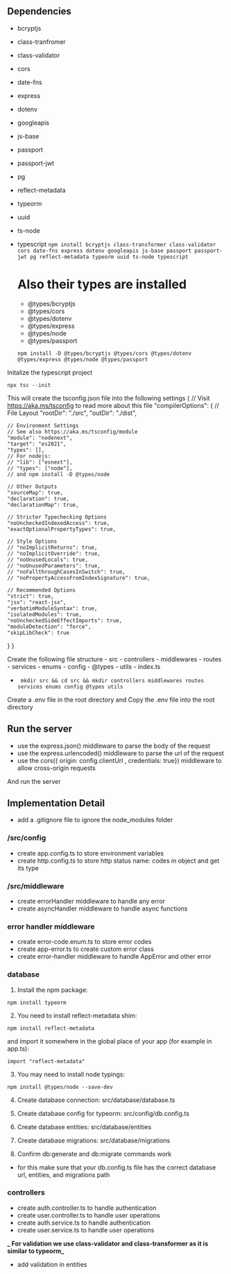 ## Dependencies

- bcryptjs
- class-tranfromer
- class-validator
- cors
- date-fns
- express
- dotenv
- googleapis
- js-base
- passport
- passport-jwt
- pg
- reflect-metadata
- typeorm
- uuid
- ts-node
- typescript
  `npm install bcryptjs class-transformer class-validator cors date-fns express dotenv googleapis js-base passport passport-jwt pg reflect-metadata typeorm uuid ts-node typescript`

  # Also their types are installed

  - @types/bcryptjs
  - @types/cors
  - @types/dotenv
  - @types/express
  - @types/node
  - @types/passport

  ```
  npm install -D @types/bcryptjs @types/cors @types/dotenv @types/express @types/node @types/passport
  ```

Initalize the typescript project

```
npx tsc --init
```

This will create the tsconfig.json file into the following settings
{
// Visit https://aka.ms/tsconfig to read more about this file
"compilerOptions": {
// File Layout
"rootDir": "./src",
"outDir": "./dist",

    // Environment Settings
    // See also https://aka.ms/tsconfig/module
    "module": "nodenext",
    "target": "es2021",
    "types": [],
    // For nodejs:
    // "lib": ["esnext"],
    // "types": ["node"],
    // and npm install -D @types/node

    // Other Outputs
    "sourceMap": true,
    "declaration": true,
    "declarationMap": true,

    // Stricter Typechecking Options
    "noUncheckedIndexedAccess": true,
    "exactOptionalPropertyTypes": true,

    // Style Options
    // "noImplicitReturns": true,
    // "noImplicitOverride": true,
    // "noUnusedLocals": true,
    // "noUnusedParameters": true,
    // "noFallthroughCasesInSwitch": true,
    // "noPropertyAccessFromIndexSignature": true,

    // Recommended Options
    "strict": true,
    "jsx": "react-jsx",
    "verbatimModuleSyntax": true,
    "isolatedModules": true,
    "noUncheckedSideEffectImports": true,
    "moduleDetection": "force",
    "skipLibCheck": true

}
}

Create the following file structure - src - controllers - middlewares - routes - services - enums - config - @types - utils - index.ts

- ` mkdir src && cd src && mkdir controllers middlewares routes services enums config @types utils`

Create a .env file in the root directory and Copy the .env file into the root directory

## Run the server

- use the express.json() middleware to parse the body of the request
- use the express.urlencoded() middleware to parse the url of the request
- use the cors({ origin: config.clientUrl , credentials: true}) middleware to allow cross-origin requests

And run the server

## Implementation Detail

- add a .gitignore file to ignore the node_modules folder

### /src/config

- create app.config.ts to store environment variables
- create http.config.ts to store http status name: codes in object and get its type

### /src/middleware

- create errorHandler middleware to handle any error
- create asyncHandler middleware to handle async functions

### error handler middleware

- create error-code.enum.ts to store error codes
- create app-error.ts to create custom error class
- create error-handler middleware to handle AppError and other error

### database

1. Install the npm package:

`npm install typeorm`

2. You need to install reflect-metadata shim:

`npm install reflect-metadata`

and import it somewhere in the global place of your app (for example in app.ts):

`import "reflect-metadata"`

3. You may need to install node typings:

`npm install @types/node --save-dev`

4. Create database connection: src/database/database.ts
5. Create database config for typeorm: src/config/db.config.ts

6. Create database entities: src/database/entities
7. Create database migrations: src/database/migrations
8. Confirm db:generate and db:migrate commands work

- for this make sure that your db.config.ts file has the correct database url, entities, and migrations path

### controllers

- create auth.controller.ts to handle authentication
- create user.controller.ts to handle user operations
- create auth.service.ts to handle authentication
- create user.service.ts to handle user operations

**_ For validation we use class-validator and class-transformer as it is similar to typeorm_**

- add validation in entities
